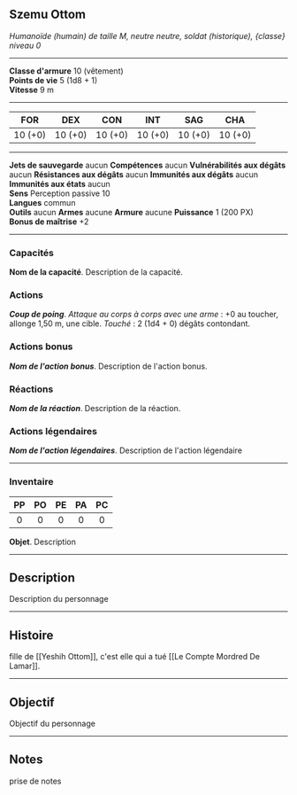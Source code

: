 ## Szemu Ottom
*Humanoïde (humain) de taille M, neutre neutre, soldat (historique), {classe} niveau 0*
___
**Classe d'armure** 10 (vêtement)  
**Points de vie** 5 (1d8 + 1)  
**Vitesse** 9 m  
___

| FOR | DEX | CON | INT | SAG | CHA |
| --- | --- | --- | --- | --- | --- |
| 10 (+0) | 10 (+0) | 10 (+0) | 10 (+0) | 10 (+0) | 10 (+0) |
___
**Jets de sauvegarde** aucun
**Compétences** aucun
**Vulnérabilités aux dégâts** aucun
**Résistances aux dégâts** aucun
**Immunités aux dégâts** aucun
**Immunités aux états** aucun  
**Sens**  Perception passive 10  
**Langues** commun  
**Outils** aucun
**Armes** aucune
**Armure** aucune
**Puissance** 1 (200 PX)     **Bonus de maîtrise** +2  
___
### Capacités
**Nom de la capacité**. Description de la capacité.  

### Actions
***Coup de poing***. *Attaque au corps à corps avec une arme* : +0 au toucher, allonge 1,50 m, une cible. *Touché* : 2 (1d4 + 0) dégâts contondant.  

### Actions bonus
***Nom de l'action bonus***. Description de l'action bonus.  

### Réactions
***Nom de la réaction***. Description de la réaction.  

### Actions légendaires
***Nom de l'action légendaires***. Description de l'action légendaire  
___
### Inventaire
| PP  | PO  | PE  | PA  | PC  |
| :-: | :-: | :-: | :-: | :-: |
|  0  |  0  |  0  |  0  |  0  |

**Objet**. Description
___
## Description
Description du personnage
___
## Histoire
fille de [[Yeshih Ottom]], c'est elle qui a tué [[Le Compte Mordred De Lamar]].
___
## Objectif
Objectif du personnage
___
## Notes
prise de notes